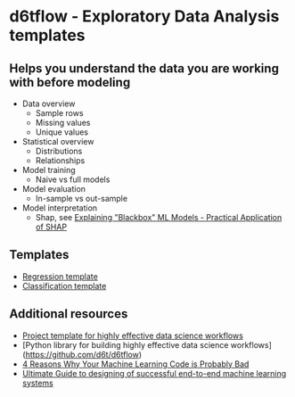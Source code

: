 # d6tflow - Exploratory Data Analysis templates

## Helps you understand the data you are working with before modeling

* Data overview  
	* Sample rows  
	* Missing values  
	* Unique values  
* Statistical overview  
	* Distributions
	* Relationships
* Model training  
	* Naive vs full models  
* Model evaluation  
	* In-sample vs out-sample
* Model interpretation
	* Shap, see [Explaining "Blackbox" ML Models - Practical Application of SHAP](https://github.com/d6t/d6t-python/blob/master/blogs/blog-20200426-shapley.ipynb)

## Templates

* [Regression template](https://github.com/d6t/d6tflow-template-datasci/blob/master/template-reg-islr-ads.ipynb)  
* [Classification template](https://github.com/d6t/d6tflow-template-datasci/blob/master/template-class-uci-heart.ipynb)  

## Additional resources

* [Project template for highly effective data science workflows]( https://github.com/d6t/d6tflow-template)  
* [Python library for building highly effective data science workflows] (https://github.com/d6t/d6tflow)  
* [4 Reasons Why Your Machine Learning Code is Probably Bad](https://github.com/d6t/d6t-python/blob/master/blogs/reasons-why-bad-ml-code.rst)  
* [Ultimate Guide to designing of successful end-to-end machine learning systems](https://github.com/d6t/d6t-python/blob/master/blogs/design-ml-e2e.md)
